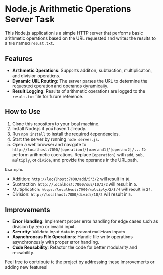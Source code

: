 # Node.js Arithmetic Operations Server Task

This Node.js application is a simple HTTP server that performs basic arithmetic operations based on the URL requested and writes the results to a file named `result.txt`.

## Features

- **Arithmetic Operations**: Supports addition, subtraction, multiplication, and division operations.
- **Dynamic URL Routing**: The server parses the URL to determine the requested operation and operands dynamically.
- **Result Logging**: Results of arithmetic operations are logged to the `result.txt` file for future reference.

## How to Use

1. Clone this repository to your local machine.
2. Install Node.js if you haven't already.
3. Run `npm install` to install the required dependencies.
4. Start the server by running `node server.js`.
5. Open a web browser and navigate to `http://localhost:7000/[operation]/[operand1]/[operand2]/...` to perform arithmetic operations. Replace `[operation]` with `add`, `sub`, `multiply`, or `divide`, and provide the operands in the URL path.

Example:
- Addition: `http://localhost:7000/add/5/3/2` will result in `10`.
- Subtraction: `http://localhost:7000/sub/10/3/2` will result in `5`.
- Multiplication: `http://localhost:7000/multiply/2/3/4` will result in `24`.
- Division: `http://localhost:7000/divide/10/2` will result in `5`.

## Improvements

- **Error Handling**: Implement proper error handling for edge cases such as division by zero or invalid input.
- **Security**: Validate input data to prevent malicious inputs.
- **Asynchronous File Operations**: Handle file write operations asynchronously with proper error handling.
- **Code Reusability**: Refactor the code for better modularity and reusability.

Feel free to contribute to the project by addressing these improvements or adding new features!

